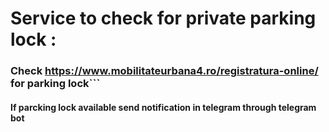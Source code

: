 # Service to check for private parking lock :

### Check https://www.mobilitateurbana4.ro/registratura-online/ for parking lock```
#### If parcking lock available send notification in telegram through telegram bot


